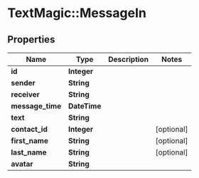 # TextMagic::MessageIn

## Properties
Name | Type | Description | Notes
------------ | ------------- | ------------- | -------------
**id** | **Integer** |  | 
**sender** | **String** |  | 
**receiver** | **String** |  | 
**message_time** | **DateTime** |  | 
**text** | **String** |  | 
**contact_id** | **Integer** |  | [optional] 
**first_name** | **String** |  | [optional] 
**last_name** | **String** |  | [optional] 
**avatar** | **String** |  | 


